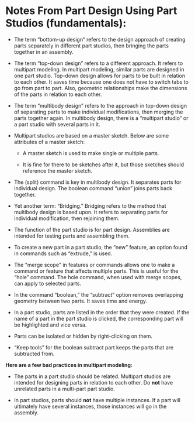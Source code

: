 # Notes From Part Design Using Part Studios (fundamentals):

* The term “bottom-up design” refers to the design approach of creating parts separately in different part studios, then bringing the parts together in an assembly.

* The term “top-down design” refers to a different approach. It refers to multipart modeling. In multipart modeling, similar parts are designed in one part studio. 
  Top-down design allows for parts to be built in relation to each other. It saves time because one does not have to switch tabs to go from part to part. 
  Also, geometric relationships make the dimensions of the parts in relation to each other.

* The term “multibody design” refers to the approach in top-down design of separating parts to make individual modifications, then merging the parts together again. 
  In multibody design, there is a “multipart studio” or a part studio with several parts in it.

* Multipart studios are based on a master sketch. Below are some attributes of a master sketch:

  * A master sketch is used to make single or multiple parts.

  * It is fine for there to be sketches after it, but those sketches should reference the master sketch.

* The (split) command is key in multibody design. It separates parts for individual design. The boolean command “union” joins parts back together.

* Yet another term: “Bridging.” Bridging refers to the method that multibody design is based upon. It refers to separating parts for individual modification, then rejoining them.

* The function of the part studio is for part design. Assemblies are intended for testing parts and assembling them.

* To create a new part in a part studio, the “new” feature, an option found in commands such as “extrude,” is used.

* The "merge scope" in features or commands allows one to make a command or feature that affects multiple parts. This is useful for the “hole” command. 
  The hole command, when used with merge scopes, can apply to selected parts. 

* In the command “boolean,” the “subtract” option removes overlapping geometry between two parts. It saves time and energy. 

* In a part studio, parts are listed in the order that they were created. If the name of a part in the part studio is clicked, the corresponding part will be highlighted and vice versa.

* Parts can be isolated or hidden by right-clicking on them.

* “Keep tools” for the boolean subtract part keeps the parts that are subtracted from.

**Here are a few bad practices in multipart modeling:**

* The parts in a part studio should be related. Multipart studios are intended for designing parts in relation to each other. Do **not** have unrelated parts in a multi-part 
  part studio.

* In part studios, parts should **not** have multiple instances. If a part will ultimately have several instances, those instances will go in the assembly.
